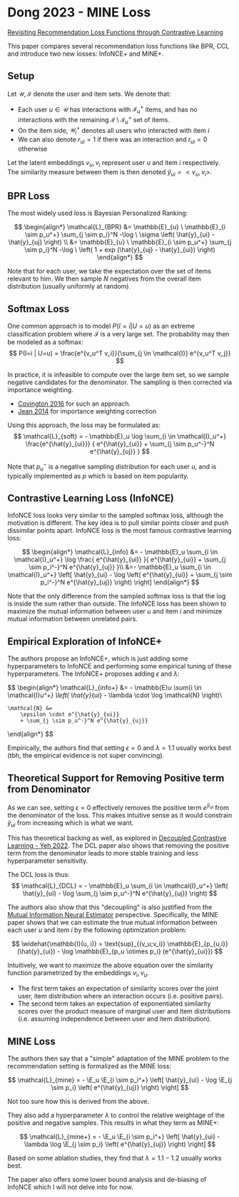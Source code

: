 # Dong 2023 - MINE Loss

[Revisiting Recommendation Loss Functions through Contrastive Learning](https://arxiv.org/abs/2312.08520)

This paper compares several recommendation loss functions like BPR, CCL and introduce two new losses: InfoNCE+ and MINE+.

## Setup

Let $\mathcal{U}, \mathcal{I}$ denote the user and item sets. We denote that: 
- Each user $u \in \mathcal{U}$ has interactions with $\mathcal{I}_u^+$ items, and has no interactions with the remaining $\mathcal{I} \setminus \mathcal{I}_u^+$ set of items.
- On the item side, $\mathcal{U}_i^+$ denotes all users who interacted with item $i$
- We can also denote $r_{ui} = 1$ if there was an interaction and $r_{ui} = 0$ otherwise

Let the latent embeddings $v_u, v_i$ represent user $u$ and item $i$ respectively. The similarity measure between them is then denoted $\hat{y}_{ui} = < v_u, v_i >$.

## BPR Loss

The most widely used loss is Bayesian Personalized Ranking:

$$
\begin{align*}
\mathcal{L}_{BPR} &= 
    \mathbb{E}_{u} \ \mathbb{E}_{i \sim p_u^+}
        \sum_{j \sim p_i}^N -\log \ \sigma \left( \hat{y}_{ui} - \hat{y}_{uj} \right) \\
    &=
    \mathbb{E}_{u} \ \mathbb{E}_{i \sim p_u^+}
        \sum_{j \sim p_i}^N -\log \ \left( 1 + exp (\hat{y}_{uj} - \hat{y}_{ui})  \right)
\end{align*}
$$

Note that for each user, we take the expectation over the set of items relevant to him. We then sample $N$ negatives from the overall item distribution (usually uniformly at random).

## Softmax Loss

One common approach is to model $P(I=i | U=u)$ as an extreme classification problem where $\mathcal{I}$ is a very large set. The probability may then be modeled as a softmax:
$$
    P(I=i | U=u) = \frac{e^{v_u^T v_i}}{\sum_{j \in \mathcal{I}} e^{v_u^T v_j}}
$$

In practice, it is infeasible to compute over the large item set, so we sample negative candidates for the denominator. The sampling is then corrected via importance weighting. 
- [Covington 2016](https://static.googleusercontent.com/media/research.google.com/en//pubs/archive/45530.pdf) for such an approach.
- [Jean 2014](https://arxiv.org/abs/1412.2007) for importance weighting correction

Using this approach, the loss may be formulated as:
$$
    \mathcal{L}_{soft} = 
        - \mathbb{E}_u \log
            \sum_{i \in \mathcal{I}_u^+}
            \frac{e^{\hat{y}_{ui}}}
            {
                e^{\hat{y}_{ui}} +
                \sum_{j \sim p_u^-}^N e^{\hat{y}_{uj}}
            }
$$

Note that $p_u^-$ is a negative sampling distribution for each user $u$, and is typically implemented as $p$ which is based on item popularity.

## Contrastive Learning Loss (InfoNCE)

InfoNCE loss looks very similar to the sampled softmax loss, although the motivation is different. The key idea is to pull similar points closer and push dissimilar points apart. InfoNCE loss is the most famous contrastive learning loss:

$$
\begin{align*}
    \mathcal{L}_{info} &= - \mathbb{E}_u
        \sum_{i \in \mathcal{I}_u^+}
            \log \frac{
                e^{\hat{y}_{ui}}
            }{
                e^{\hat{y}_{ui}} + 
                    \sum_{j \sim p_i^-}^N
                        e^{\hat{y}_{uj}}
            }\\
    &=- \mathbb{E}_u
        \sum_{i \in \mathcal{I}_u^+}
        \left[
            \hat{y}_{ui} -
            \log \left(
                e^{\hat{y}_{ui}} + 
                    \sum_{j \sim p_i^-}^N
                        e^{\hat{y}_{uj}}
            \right)
        \right]
\end{align*}
$$

Note that the only difference from the sampled softmax loss is that the $\log$ is inside the sum rather than outside. The InfoNCE loss has been shown to maximize the mutual information between user $u$ and item $i$ and minimize mutual information between unrelated pairs.

## Empirical Exploration of InfoNCE+

The authors propose an InfoNCE+, which is just adding some hyperparameters to InfoNCE and performing some empirical tuning of these hyperparameters. The InfoNCE+ proposes adding $\epsilon$ and $\lambda$:

$$
\begin{align*}
    \mathcal{L}_{info+} &=
    - \mathbb{E}_u 
        \sum_{i \in \mathcal{I}_u^+}
            \left(
                \hat{y}_{ui} - \lambda \cdot \log \mathcal{N}
            \right)\\

    \mathcal{N} &= 
        \epsilon \cdot e^{\hat{y}_{ui}}
        + \sum_{j \sim p_u^-}^N e^{\hat{y}_{uj}}
\end{align*}
$$

Empirically, the authors find that setting $\epsilon = 0$ and $\lambda=1.1$ usually works best (tbh, the empirical evidence is not super convincing).

## Theoretical Support for Removing Positive term from Denominator

As we can see, setting $\epsilon = 0$ effectively removes the positive term $e^{\hat{y}_{ui}}$ from the denominator of the loss. This makes intuitive sense as it would constrain $\hat{y}_{ui}$ from increasing which is what we want.

This has theoretical backing as well, as explored in [Decoupled Contrastive Learning - Yeh 2022](https://arxiv.org/abs/2110.06848). The DCL paper also shows that removing the positive term from the denominator leads to more stable training and less hyperparameter sensitivity.

The DCL loss is thus:
$$
    \mathcal{L}_{DCL} = 
    - \mathbb{E}_u 
        \sum_{i \in \mathcal{I}_u^+}
            \left(
                \hat{y}_{ui} - 
                \log
                \sum_{j \sim p_u^-}^N e^{\hat{y}_{uj}}
            \right)
$$

The authors also show that this "decoupling" is also justified from the [Mutual Information Neural Estimator](https://arxiv.org/abs/1801.04062) perspective. Specifically, the MINE paper shows that we can estimate the true mutual information between each user $u$ and item $i$ by the following optimization problem:

$$
    \widehat{\mathbb{I}(u, i)} = 
    \text{sup}_{(v_u;v_i)}
        \mathbb{E}_{p_{u,i}}(\hat{y}_{ui})
        -
        \log \mathbb{E}_{p_u \otimes p_i} (e^{\hat{y}_{ui}})
$$

Intuitively, we want to maximize the above equation over the similarity function parametrized by the embeddings $v_i, v_u$. 
- The first term takes an expectation of similarity scores over the joint user, item distribution where an interaction occurs (i.e. positive pairs). 
- The second term takes an expectation of exponentiated similarity scores over the product measure of marginal user and item distributions (i.e. assuming independence between user and item distribution).

## MINE Loss

The authors then say that a "simple" adaptation of the MINE problem to the recommendation setting is formalized as the MINE loss:

$$
    \mathcal{L}_{mine} = 
    - \E_u \E_{i \sim p_i^+}
    \left[
        \hat{y}_{ui} - \log \E_{j \sim p_i} \left(
            e^{\hat{y}_{uj}}
        \right)
    \right]
$$

Not too sure how this is derived from the above.

They also add a hyperparameter $\lambda$ to control the relative weightage of the positive and negative samples. This results in what they term as MINE+:

$$
    \mathcal{L}_{mine+} = 
    - \E_u \E_{i \sim p_i^+}
    \left[
        \hat{y}_{ui} - \lambda \log \E_{j \sim p_i} \left(
            e^{\hat{y}_{uj}}
        \right)
    \right]
$$

Based on some ablation studies, they find that $\lambda = 1.1 - 1.2$ usually works best.

The paper also offers some lower bound analysis and de-biasing of InfoNCE which I will not delve into for now.